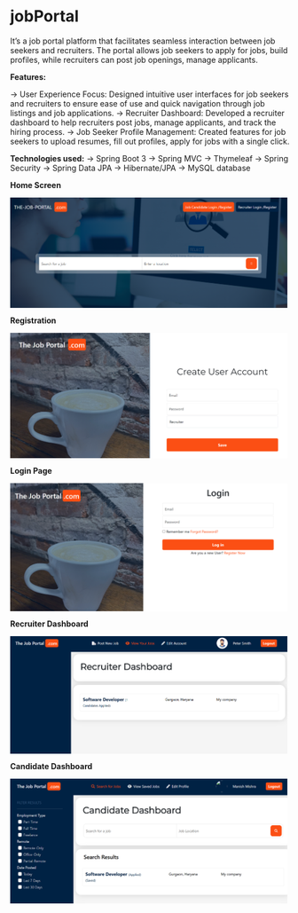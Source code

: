 # jobPortal

It’s a job portal platform that facilitates seamless interaction between job seekers and recruiters. The portal
allows job seekers to apply for jobs, build profiles, while recruiters can post job openings, manage applicants.


**Features:**

-> User Experience Focus: Designed intuitive user interfaces for job seekers and recruiters to ensure ease of use
and quick navigation through job listings and job applications.
-> Recruiter Dashboard: Developed a recruiter dashboard to help recruiters post jobs, manage applicants, and
track the hiring process.
-> Job Seeker Profile Management: Created features for job seekers to upload resumes, fill out profiles, apply for
jobs with a single click.

**Technologies used:**
-> Spring Boot 3
-> Spring MVC
-> Thymeleaf
-> Spring Security
-> Spring Data JPA
-> Hibernate/JPA
-> MySQL database

**Home Screen**

<img align="center" alt="GIF" src="https://github.com/vikas-dubey-1901/jobPortal/blob/master/readme_util/home_screen.png" width="500"/>

**Registration**

<img align="center" alt="GIF" src="https://github.com/vikas-dubey-1901/jobPortal/blob/master/readme_util/registration.png" width="500"/>

**Login Page**

<img align="center" alt="GIF" src="https://github.com/vikas-dubey-1901/jobPortal/blob/master/readme_util/login_page.png" width="500"/>

**Recruiter Dashboard**

<img align="center" alt="GIF" src="https://github.com/vikas-dubey-1901/jobPortal/blob/master/readme_util/recruiter_dashboard.png" width="500"/>

**Candidate Dashboard**

<img align="center" alt="GIF" src="https://github.com/vikas-dubey-1901/jobPortal/blob/master/readme_util/job_seeker_dashboard.png" width="500"/>





